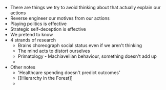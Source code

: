 - There are things we try to avoid thinking about that actually explain our actions
- Reverse engineer our motives from our actions
- Playing politics is effective
- Strategic self-deception is effective
- We pretend to know
- 4 strands of research
	- Brains choreograph social status even if we aren't thinking
	- The mind acts to distort ourselves
	- Primatology - Machiavellian behaviour, something doesn't add up
	-
- Other notes
	- 'Healthcare spending doesn't predict outcomes'
	- [[Hierarchy in the Forest]]
	-